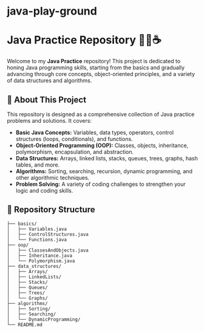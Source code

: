 # java-play-ground
# Java Practice Repository 🧑‍💻☕️

Welcome to my **Java Practice** repository! This project is dedicated to honing Java programming skills, starting from the basics and gradually advancing through core concepts, object-oriented principles, and a variety of data structures and algorithms.

## 🚀 About This Project

This repository is designed as a comprehensive collection of Java practice problems and solutions. It covers:

- **Basic Java Concepts:** Variables, data types, operators, control structures (loops, conditionals), and functions.
- **Object-Oriented Programming (OOP):** Classes, objects, inheritance, polymorphism, encapsulation, and abstraction.
- **Data Structures:** Arrays, linked lists, stacks, queues, trees, graphs, hash tables, and more.
- **Algorithms:** Sorting, searching, recursion, dynamic programming, and other algorithmic techniques.
- **Problem Solving:** A variety of coding challenges to strengthen your logic and coding skills.

## 📂 Repository Structure

```plaintext
├── basics/
│   ├── Variables.java
│   ├── ControlStructures.java
│   └── Functions.java
├── oop/
│   ├── ClassesAndObjects.java
│   ├── Inheritance.java
│   └── Polymorphism.java
├── data_structures/
│   ├── Arrays/
│   ├── LinkedLists/
│   ├── Stacks/
│   ├── Queues/
│   ├── Trees/
│   └── Graphs/
├── algorithms/
│   ├── Sorting/
│   ├── Searching/
│   └── DynamicProgramming/
└── README.md
